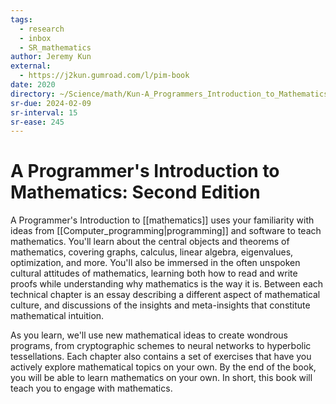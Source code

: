 ```yaml
---
tags:
  - research
  - inbox
  - SR_mathematics
author: Jeremy Kun
external:
  - https://j2kun.gumroad.com/l/pim-book
date: 2020
directory: ~/Science/math/Kun-A_Programmers_Introduction_to_Mathematics
sr-due: 2024-02-09
sr-interval: 15
sr-ease: 245
---
```


# A Programmer's Introduction to Mathematics: Second Edition

A Programmer's Introduction to [[mathematics]] uses your
familiarity with ideas from [[Computer_programming|programming]]
and software to teach mathematics. You'll learn about the central objects and
theorems of mathematics, covering graphs, calculus, linear algebra, eigenvalues,
optimization, and more. You'll also be immersed in the often unspoken cultural
attitudes of mathematics, learning both how to read and write proofs while
understanding why mathematics is the way it is. Between each technical chapter
is an essay describing a different aspect of mathematical culture, and
discussions of the insights and meta-insights that constitute mathematical
intuition.

As you learn, we'll use new mathematical ideas to create wondrous programs, from
cryptographic schemes to neural networks to hyperbolic tessellations. Each
chapter also contains a set of exercises that have you actively explore
mathematical topics on your own. By the end of the book, you will be able to
learn mathematics on your own. In short, this book will teach you to engage with
mathematics.
